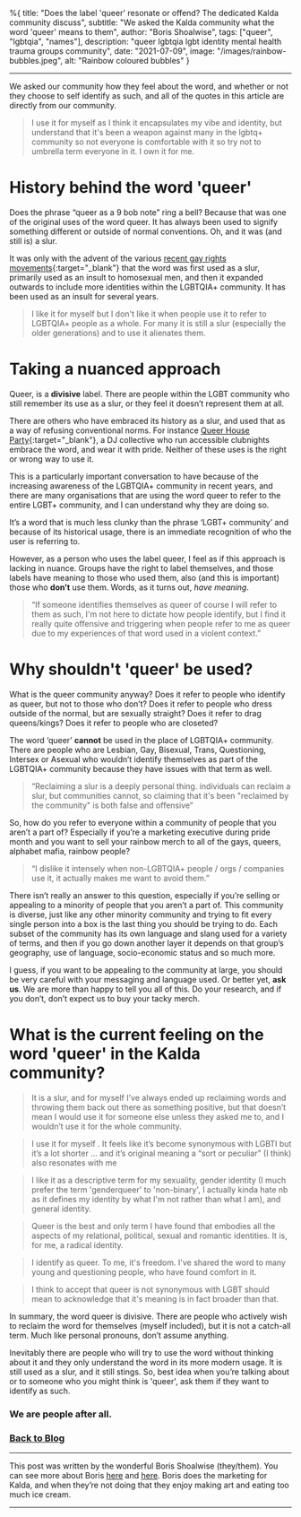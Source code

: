 %{
title: "Does the label 'queer' resonate or offend? The dedicated Kalda community discuss",
subtitle: "We asked the Kalda community what the word 'queer' means to them",
author: "Boris Shoalwise",
tags: ["queer", "lgbtqia", "names"],
description: "queer lgbtqia lgbt identity mental health trauma groups community",
date: "2021-07-09",
image: "/images/rainbow-bubbles.jpeg",
alt: "Rainbow coloured bubbles"
}

---

We asked our community how they feel about the word, and whether or not they choose to self identify as such, and all of the quotes in this article are directly from our community. 

> I use it for myself as I think it encapsulates my vibe and identity, but understand that it's been a weapon against many in the lgbtq+ community so not everyone is comfortable with it so try not to umbrella term everyone in it. I own it for me.

# History behind the word 'queer'

Does the phrase “queer as a 9 bob note” ring a bell? Because that was one of the original uses of the word queer. It has always been used to signify something different or outside of normal conventions. Oh, and it was (and still is) a slur.

It was only with the advent of the various [recent gay rights movements](https://www.cjr.org/language_corner/queer.php){:target="_blank"} that the word was first used as a slur, primarily used as an insult to homosexual men, and then it expanded outwards to include more identities within the LGBTQIA+ community. It has been used as an insult for several years.

> I like it for myself but I don't like it when people use it to refer to LGBTQIA+ people as a whole. For many it is still a slur (especially the older generations) and to use it alienates them.

# Taking a nuanced approach

Queer, is a **divisive** label. There are people within the LGBT community who still remember its use as a slur, or they feel it doesn’t represent them at all. 

There are others who have embraced its history as a slur, and used that as a way of refusing conventional norms. For instance [Queer House Party](https://www.instagram.com/queerhouseparty/?hl=en){:target="_blank"}, a DJ collective who run accessible clubnights embrace the word, and wear it with pride. 
Neither of these uses is the right or wrong way to use it.  

This is a particularly important conversation to have because of the increasing awareness of the LGBTQIA+ community in recent years, and there are many organisations that are using the word queer to refer to the entire LGBT+ community, and I can understand why they are doing so. 

It’s a word that is much less clunky than the phrase ‘LGBT+ community’ and because of its historical usage, there is an immediate recognition of who the user is referring to.

However, as a person who uses the label queer, I feel as if this approach is lacking in nuance. 
Groups have the right to label themselves, and those labels have meaning to those who used them, also (and this is important) those who **don’t** use them. 
Words, as it turns out, *have meaning*. 

> “If someone identifies themselves as queer of course I will refer to them as such, I'm not here to dictate how people identify, but I find it really quite offensive and triggering when people refer to me as queer due to my experiences of that word used in a violent context.”

# Why shouldn't 'queer' be used? 

What is the queer community anyway? Does it refer to people who identify as queer, but not to those who don’t? Does it refer to people who dress outside of the normal, but are sexually straight? Does it refer to drag queens/kings? Does it refer to people who are closeted? 

The word ‘queer’ **cannot** be used in the place of LGBTQIA+ community. There are people who are Lesbian, Gay, Bisexual, Trans, Questioning, Intersex or Asexual who wouldn’t identify themselves as part of the LGBTQIA+ community because they have issues with that term as well.

> “Reclaiming a slur is a deeply personal thing. individuals can reclaim a slur, but communities cannot, so claiming that it's been "reclaimed by the community" is both false and offensive”

So, how do you refer to everyone within a community of people that you aren’t a part of? 
Especially if you’re a marketing executive during pride month and you want to sell your rainbow merch to all of the gays, queers, alphabet mafia, rainbow people? 

> “I dislike it intensely when non-LGBTQIA+ people / orgs / companies use it, it actually makes me want to avoid them.”

There isn’t really an answer to this question, especially if you’re selling or appealing to a minority of people that you aren’t a part of. 
This community is diverse, just like any other minority community and trying to fit every single person into a box is the last thing you should be trying to do. Each subset of the community has its own language and slang used for a variety of terms, and then if you go down another layer it depends on that group’s geography, use of language, socio-economic status and so much more. 

I guess, if you want to be appealing to the community at large, you should be very careful with your messaging and language used. 
Or better yet, **ask us**. 
We are more than happy to tell you all of this. 
Do your research, and if you don’t, don’t expect us to buy your tacky merch. 

# What is the current feeling on the word 'queer' in the Kalda community?

> It is a slur, and for myself I’ve always ended up reclaiming words and throwing them back out there as something positive, but that doesn’t mean I would use it for someone else unless they asked me to, and I wouldn’t use it for the whole community.


> I use it for myself . It feels like it’s become synonymous with LGBTI but it’s a lot shorter … and it’s original meaning a “sort or peculiar” (I think) also resonates with me


> I like it as a descriptive term for my sexuality, gender identity (I much prefer the term 'genderqueer' to 'non-binary', I actually kinda hate nb as it defines my identity by what I'm not rather than what I am), and general identity.


> Queer is the best and only term I have found that embodies all the aspects of my relational, political, sexual and romantic identities. It is, for me, a radical identity.


> I identify as queer. To me, it's freedom. I've shared the word to many young and questioning people, who have found comfort in it.


> I think to accept that queer is not synonymous with LGBT should mean to acknowledge that it's meaning is in fact broader than that.

In summary, the word queer is divisive. There are people who actively wish to reclaim the word for themselves (myself included), but it is not a catch-all term. Much like personal pronouns, don’t assume anything.  

Inevitably there are people who will try to use the word without thinking about it and they only understand the word in its more modern usage. It is still used as a slur, and it still stings. So, best idea when you’re talking about or to someone who you might think is 'queer', ask them if they want to identify as such. 

### We are people after all. 

### [Back to Blog](http://kalda.co/blog)

---

This post was written by the wonderful Boris Shoalwise (they/them). You can see more about Boris [here](https://www.instagram.com/wan.deringlens/) and [here](https://www.tiktok.com/@enby_in_wonderland?lang=en). Boris does the marketing for Kalda, and when they’re not doing that they enjoy making art and eating too much ice cream. 

---